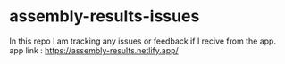 # assembly-results-issues

In this repo I am tracking any issues or feedback if I recive from the app.
app link : https://assembly-results.netlify.app/
